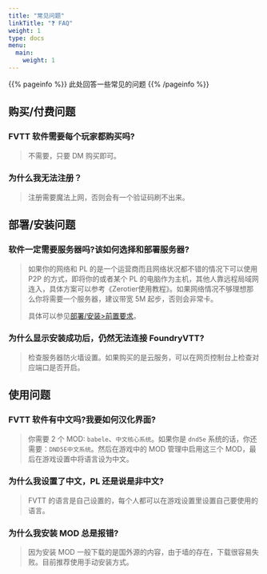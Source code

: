 ```yaml
---
title: "常见问题"
linkTitle: "❓ FAQ"
weight: 1
type: docs
menu:
  main:
    weight: 1
---
```


{{% pageinfo %}}
此处回答一些常见的问题
{{% /pageinfo %}}

## 购买/付费问题

### FVTT 软件需要每个玩家都购买吗?
> 不需要，只要 DM 购买即可。

### 为什么我无法注册？
> 注册需要魔法上网，否则会有一个验证码刷不出来。

## 部署/安装问题

### 软件一定需要服务器吗?该如何选择和部署服务器?
> 如果你的网络和 PL 的是一个运营商而且网络状况都不错的情况下可以使用 P2P 的方式，即将你的或者某个 PL 的电脑作为主机，其他人靠远程局域网连入，具体方案可以参考《Zerotier使用教程》。如果网络情况不够理想那么你将需要一个服务器，建议带宽 5M 起步，否则会非常卡。
> 
> 具体可以参见[部署/安装>前置要求](../deployment/#前置要求)。

### 为什么显示安装成功后，仍然无法连接 FoundryVTT?
> 检查服务器防火墙设置。如果购买的是云服务，可以在网页控制台上检查对应端口是否开启。

## 使用问题

### FVTT 软件有中文吗?我要如何汉化界面?
> 你需要 2 个 MOD: `babele`、`中文核心系统`。如果你是 `dnd5e` 系统的话，你还需要：`DND5E中文系统`。然后在游戏中的 MOD 管理中启用这三个 MOD，最后在游戏设置中将语言设为中文。

### 为什么我设置了中文，PL 还是说是非中文?
> FVTT 的语言是自己设置的，每个人都可以在游戏设置里设置自己要使用的语言。

### 为什么我安装 MOD 总是报错?
> 因为安装 MOD 一般下载的是国外源的内容，由于墙的存在，下载很容易失败。目前推荐使用手动安装方式。
